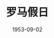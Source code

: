 ---
layout: movie-review
title: 罗马假日
description: >
  初中音乐课上播的，对我来说像古董一样……
category: 电影
img: assets/img/movie/before2020/罗马假日.webp
star: 3
date: 1953-09-02
---